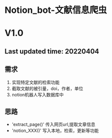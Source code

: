 # Notion_bot-文献信息爬虫

# V1.0
## Last updated time: 20220404

## 需求
   1. 实现特定文献的检索功能
   2. 截取文献的被引量，doi，作者，单位
   3. notion机器人写入数据库中

## 思路
* 'extract_page()' 传入网页url,提取文章信息
* 'notion_XXX()' 写入本地，检索，更新等功能

